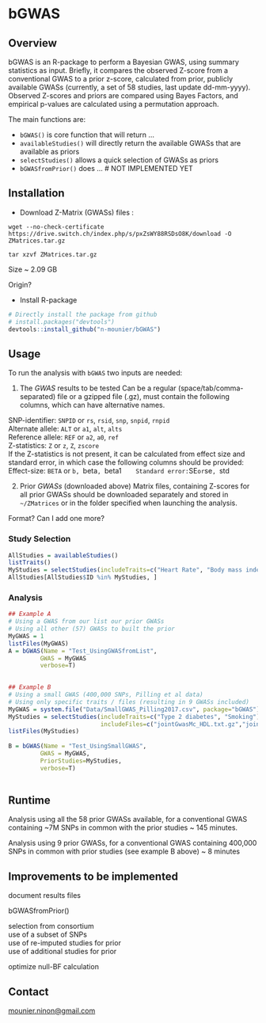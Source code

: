 
# bGWAS
[//]:========================================


## Overview
[//]:-------------------------------

bGWAS is an R-package to perform a Bayesian GWAS, using summary statistics as input. Briefly, it compares the observed Z-score from a conventional GWAS to a prior z-score, calculated from prior, publicly available GWASs (currently, a set of 58 studies, last update dd-mm-yyyy).   
Observed Z-scores and priors are compared using Bayes Factors, and empirical p-values are calculated using a permutation approach.   

The main functions are:

-   `bGWAS()` is core function that will return ...
-   `availableStudies()` will directly return the available GWASs that are available as priors
-   `selectStudies()` allows a quick selection of GWASs as priors
-   `bGWASfromPrior()` does ... # NOT IMPLEMENTED YET


## Installation
[//]:-------------------------------


* Download Z-Matrix (GWASs) files : 

`wget --no-check-certificate https://drive.switch.ch/index.php/s/pxZsWY88RSDsO8K/download -O ZMatrices.tar.gz`    

`tar xzvf ZMatrices.tar.gz`

Size ~ 2.09 GB   

Origin?  

* Install R-package
``` r
# Directly install the package from github
# install.packages("devtools")
devtools::install_github("n-mounier/bGWAS")
```


## Usage
[//]:-------------------------------

To run the analysis with `bGWAS` two inputs are needed:

1. The *GWAS* results to be tested
Can be a regular (space/tab/comma-separated) file or a gzipped file (.gz), must contain the following columns, which can have alternative names. 

SNP-identifier: `SNPID` or `rs`, `rsid`, `snp`, `snpid`, `rnpid`    
Alternate allele: `ALT` or `a1`, `alt`, `alts`    
Reference allele: `REF` or `a2`, `a0`, `ref`    
Z-statistics: `Z` or `z`, `Z`, `zscore`    
If the Z-statistics is not present, it can be calculated from effect size and standard error, in which case the following columns should be provided:
Effect-size: `BETA` or `b, `beta`, `beta1`    
Standard error: `SE` or `se`, `std   

2. Prior *GWASs* (downloaded above)
Matrix files, containing Z-scores for all prior GWASs should be downloaded separately and stored in `~/ZMatrices` or in the folder specified when launching the analysis.

Format?
Can I add one more?

### Study Selection
``` r
AllStudies = availableStudies()
listTraits()
MyStudies = selectStudies(includeTraits=c("Heart Rate", "Body mass index", "Smoking"))
AllStudies[AllStudies$ID %in% MyStudies, ]
```

### Analysis
``` r
## Example A
# Using a GWAS from our list our prior GWASs
# Using all other (57) GWASs to built the prior
MyGWAS = 1
listFiles(MyGWAS)
A = bGWAS(Name = "Test_UsingGWASfromList",
         GWAS = MyGWAS
         verbose=T)
         

## Example B
# Using a small GWAS (400,000 SNPs, Pilling et al data)
# Using only specific traits / files (resulting in 9 GWASs included)
MyGWAS = system.file("Data/SmallGWAS_Pilling2017.csv", package="bGWAS")
MyStudies = selectStudies(includeTraits=c("Type 2 diabetes", "Smoking"),    
                          includeFiles=c("jointGwasMc_HDL.txt.gz","jointGwasMc_LDL.txt.gz"))
listFiles(MyStudies)
 
B = bGWAS(Name = "Test_UsingSmallGWAS",
         GWAS = MyGWAS,
         PriorStudies=MyStudies,
         verbose=T)    
             
```


## Runtime
[//]:-------------------------------

Analysis using all the 58 prior GWASs available, for a conventional GWAS containing ~7M SNPs in common with the prior studies ~ 145 minutes.

Analysis using 9 prior GWASs, for a conventional GWAS containing 400,000 SNPs in common with prior studies (see example B above) ~ 8 minutes


## Improvements to be implemented
[//]:-------------------------------

document results files    

bGWASfromPrior()    

selection from consortium    
use of a subset of SNPs   
use of re-imputed studies for prior   
use of additional studies for prior   

optimize null-BF calculation




## Contact
<mounier.ninon@gmail.com>
